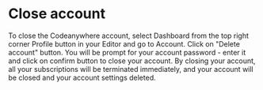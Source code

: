 # Close account

To close the Codeanywhere account, select Dashboard from the top right corner Profile button in your Editor and go to Account. Click on "Delete account" button. You will be prompt for your account password - enter it and click on confirm button to close your account.
By closing your account, all your subscriptions will be terminated immediately, and your account will be closed and your account settings deleted. 
